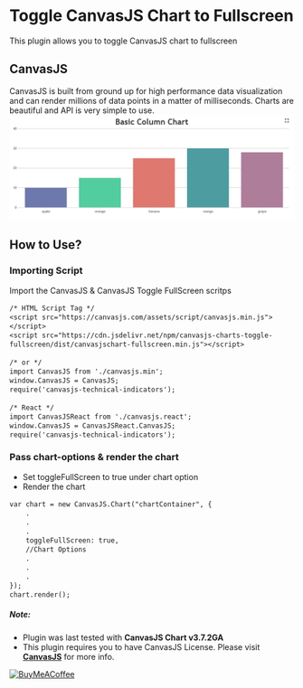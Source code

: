 # Toggle CanvasJS Chart to Fullscreen

This plugin allows you to toggle CanvasJS chart to fullscreen

## CanvasJS
CanvasJS is built from ground up for high performance data visualization and can render millions of data points in a matter of milliseconds. Charts are beautiful and API is very simple to use.
![CanvasJS Chart Fullscreen](https://raw.githubusercontent.com/vishwas-r/CanvasJS-Chart-FullScreen/main/screenshots/togglefullscreen.jpg)

## How to Use?

### Importing Script
Import the CanvasJS & CanvasJS Toggle FullScreen scritps
```
/* HTML Script Tag */
<script src="https://canvasjs.com/assets/script/canvasjs.min.js"></script>
<script src="https://cdn.jsdelivr.net/npm/canvasjs-charts-toggle-fullscreen/dist/canvasjschart-fullscreen.min.js"></script>

/* or */
import CanvasJS from './canvasjs.min';
window.CanvasJS = CanvasJS;
require('canvasjs-technical-indicators');

/* React */
import CanvasJSReact from './canvasjs.react';
window.CanvasJS = CanvasJSReact.CanvasJS;
require('canvasjs-technical-indicators');
```

### Pass chart-options & render the chart
- Set toggleFullScreen to true under chart option
- Render the chart
```
var chart = new CanvasJS.Chart("chartContainer", {
    .
    .
    .
	toggleFullScreen: true,
    //Chart Options
    .
    .
    .
});
chart.render();
```

##### Note: 
- Plugin was last tested with **CanvasJS Chart v3.7.2GA**
- This plugin requires you to have CanvasJS License. Please visit **[CanvasJS](https://canvasjs.com/license/)** for more info.

<a href="https://www.buymeacoffee.com/vishwas.r" target="_blank"><img src="https://cdn.buymeacoffee.com/buttons/v2/default-yellow.png" alt="BuyMeACoffee" width="200"/></a>
